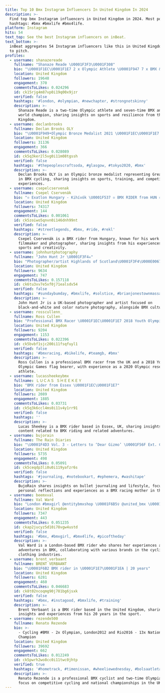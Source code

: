 ```yaml
---
title: Top 10 Bmx Instagram Influencers In United Kingdom In 2024
description: >-
  Find top bmx Instagram influencers in United Kingdom in 2024. Most popular
  hashtags: #bmx #bmxlife #bmx4life.
platform: Instagram
hits: 54
text_top: See the best Instagram influencers on inBeat.
text_bottom: >-
  inBeat aggregates 54 Instagram influencers like this in United Kingdom for you
  to pitch.
profiles:
  - username: shanazereade
    fullname: "Shanaze Reade \U0001F3F3️‍\U0001F308"
    bio: "\U0001F1EC\U0001F1E7 2 x Olympic Athlete \U0001F947 7 x BMX & Track World Champion \U0001F4FA Celeb SAS: Who Dares Wins ✉️ Enquiries: jason@offlimitssport.com"
    location: United Kingdom
    followers: 19648
    engagement: 370
    commentsToLikes: 0.024296
    id: ck15rjg4m87vp0i19q00x9jzr
    verified: false
    hashtags: '#london, #olympian, #newchapter, #strongnotskinny'
    description: >-
      Shanaze Reade is a two-time Olympic athlete and seven-time BMX and track
      world champion, sharing insights on sports and resilience from the United
      Kingdom.
  - username: declanbrooks
    fullname: Declan Brooks OLY
    bio: "\U0001F949•Olympic Bronze Medalist 2021 \U0001F1EC\U0001F1E7 Great Britain BMX Team \U0001F4E7 Enquiries: mark@athletemedia.co.uk"
    location: United Kingdom
    followers: 31136
    engagement: 366
    commentsToLikes: 0.028089
    id: ck5q3ker2l5vg0i11m08tgssh
    verified: false
    hashtags: '#thepeoplescraftsoda, #glasgow, #tokyo2020, #bmx'
    description: >-
      Declan Brooks OLY is an Olympic bronze medalist representing Great Britain
      in BMX cycling, sharing insights on sports, training, and competitive
      experiences.
  - username: csepelcservenak
    fullname: Csepel Cservenák
    bio: "▫️ Exatlon Hungary - Kihívók \U0001F537 ▫️ BMX RIDER from HUN ▫️ Filmmaker | Photographer \U0001F3A5\U0001F4F7"
    location: United Kingdom
    followers: 74317
    engagement: 144
    commentsToLikes: 0.001061
    id: ck5zoiwo5qnvn0i146dnh99nt
    verified: false
    hashtags: '#streetlegends, #bmx, #ride, #rekl'
    description: >-
      Csepel Cservenák is a BMX rider from Hungary, known for his work as a
      filmmaker and photographer, sharing insights from his experiences in
      sports and creativity.
  - username: johnhuntphotography
    fullname: "John Hunt Jr \U0001F3F4‍☠️"
    bio: "Photographer/artist Highlands of Scotland\U0001F3F4\U000E0067\U000E0062\U000E0073\U000E0063\U000E0074\U000E007F”just my personal photography here:)BnW-nature/colour,BMX obsessed\U0001F300live,learn,expand your mind."
    location: United Kingdom
    followers: 9634
    engagement: 747
    commentsToLikes: 0.157118
    id: ck6tu3xv7e5xf0j71ealsdv54
    verified: false
    hashtags: '#sundaybumday, #bmxlife, #solstice, #brianjonestownmassacre'
    description: >-
      John Hunt Jr is a UK-based photographer and artist focused on
      black-and-white and color nature photography, alongside BMX culture.
  - username: rosscullenn_
    fullname: Ross Cullen
    bio: "Professional BMX Racer \U0001F1EC\U0001F1E7 2018 Youth Olympic Games Flag Bearer 2020 Olympic Games reserve athlete"
    location: United Kingdom
    followers: 9204
    engagement: 1153
    commentsToLikes: 0.022396
    id: ck5bvbf1sjc200i11fsqfuyl1
    verified: false
    hashtags: '#bmxracing, #bikelife, #teamgb, #bmx'
    description: >-
      Ross Cullen is a professional BMX racer from the UK and a 2018 Youth
      Olympic Games flag bearer, with experience as a 2020 Olympic reserve
      athlete.
  - username: lucassheekeybmx
    fullname: ＬＵＣＡＳ ＳＨＥＥＫＥＹ
    bio: "BMX rider from Essex \U0001F1EC\U0001F1E7"
    location: United Kingdom
    followers: 2089
    engagement: 1885
    commentsToLikes: 0.03731
    id: ck5q3k6ccl4ms0i11v4y1rr91
    verified: false
    hashtags: ''
    description: >-
      Lucas Sheekey is a BMX rider based in Essex, UK, sharing insights and
      content related to BMX riding and related adventures.
  - username: bujorain
    fullname: The Rain Diaries
    bio: "\U0001F4D3 Vol. 3 - Letters to ‘Dear Gizmo’ \U0001F56F Ext. Chapter ‘My Little Hygge Life’ \U0001F1EC\U0001F1E7 & the life of a Race BMX Mum #bulletjournal #travelersnotebook #bujorain"
    location: United Kingdom
    followers: 5735
    engagement: 498
    commentsToLikes: 0.05091
    id: ck5ceqdp3li0u0i119yafzr6s
    verified: false
    hashtags: '#journaling, #notebookart, #ephemera, #washitape'
    description: >-
      BujoRain shares insights on bullet journaling and lifestyle, focusing on
      personal reflections and experiences as a BMX racing mother in the UK.
  - username: beemxval
    fullname: Val Ward
    bio: "London #bmxgirl @entitybmxshop \U0001F6B5‍♀️ @united_bmx \U0001F6B2 @eff_emm_clothing \U0001F455 @shieldprotectives \U0001F9E4 @the.flowmotion.project.cic \U0001F6B8 ⏬⏬ Check out my Edit!!! ⏬⏬"
    location: United Kingdom
    followers: 7347
    engagement: 443
    commentsToLikes: 0.051235
    id: ckap2jucyz5d10i78vgw4ustd
    verified: false
    hashtags: '#bmx, #bmxgirl, #bmx4life, #picoftheday'
    description: >-
      Val Ward is a London-based BMX rider who shares her experiences and
      adventures in BMX, collaborating with various brands in the cycling and
      clothing industries.
  - username: brent_verbaant
    fullname: BRENT VERBAANT
    bio: "\U0001F6B2 BMX rider in \U0001F1E7\U0001F1EA | 20 years"
    location: United Kingdom
    followers: 6281
    engagement: 460
    commentsToLikes: 0.046683
    id: ck8t02ncoqmg90j781bg6jsxk
    verified: false
    hashtags: '#bmx, #instagood, #bmxlife, #training'
    description: >-
      Brent Verbaant is a BMX rider based in the United Kingdom, sharing
      insights and experiences from his 20 years in the sport.
  - username: rezende500
    fullname: Renato Rezende
    bio: >-
      - Cycling #BMX - 2x Olympian, London2012 and Rio2016 - 13x National
      Champion
    location: United Kingdom
    followers: 39692
    engagement: 662
    commentsToLikes: 0.012249
    id: ck5pwrh2wo8cc0i11twc0jhtp
    verified: true
    hashtags: '#hometrack, #timenissan, #wheeliewednesday, #bolsaatleta'
    description: >-
      Renato Rezende is a professional BMX cyclist and two-time Olympian with a
      focus on competitive cycling and national championships in the UK.
---
```


